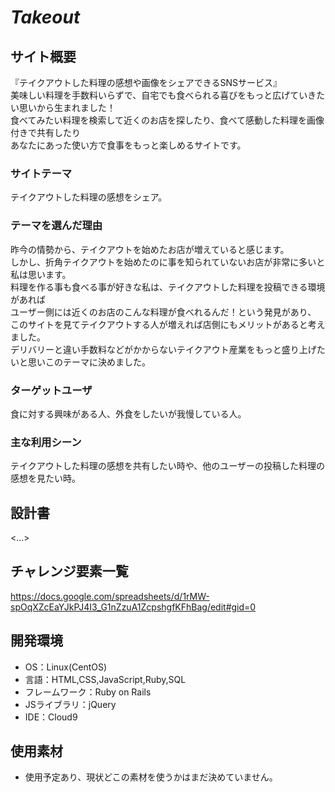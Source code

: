 # *Takeout*

## サイト概要
『テイクアウトした料理の感想や画像をシェアできるSNSサービス』<br>
美味しい料理を手数料いらずで、自宅でも食べられる喜びをもっと広げていきたい思いから生まれました！<br>
食べてみたい料理を検索して近くのお店を探したり、食べて感動した料理を画像付きで共有したり<br>
あなたにあった使い方で食事をもっと楽しめるサイトです。

### サイトテーマ
テイクアウトした料理の感想をシェア。

### テーマを選んだ理由
昨今の情勢から、テイクアウトを始めたお店が増えていると感じます。<br>
しかし、折角テイクアウトを始めたのに事を知られていないお店が非常に多いと私は思います。<br>
料理を作る事も食べる事が好きな私は、テイクアウトした料理を投稿できる環境があれば<br>
ユーザー側には近くのお店のこんな料理が食べれるんだ！という発見があり、<br>
このサイトを見てテイクアウトする人が増えれば店側にもメリットがあると考えました。<br>
デリバリーと違い手数料などがかからないテイクアウト産業をもっと盛り上げたいと思いこのテーマに決めました。

### ターゲットユーザ
食に対する興味がある人、外食をしたいが我慢している人。

### 主な利用シーン
テイクアウトした料理の感想を共有したい時や、他のユーザーの投稿した料理の感想を見たい時。

## 設計書
<...>

## チャレンジ要素一覧
<https://docs.google.com/spreadsheets/d/1rMW-spOqXZcEaYJkPJ4I3_G1nZzuA1ZcpshgfKFhBag/edit#gid=0>

## 開発環境
- OS：Linux(CentOS)
- 言語：HTML,CSS,JavaScript,Ruby,SQL
- フレームワーク：Ruby on Rails
- JSライブラリ：jQuery
- IDE：Cloud9

## 使用素材
- 使用予定あり、現状どこの素材を使うかはまだ決めていません。
